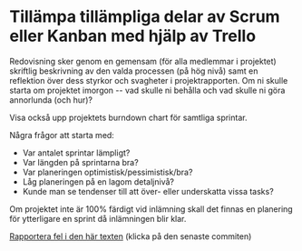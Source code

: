 # Tillämpa tillämpliga delar av Scrum eller Kanban med hjälp av Trello

Redovisning sker genom en gemensam (för alla medlemmar i
projektet) skriftlig beskrivning av den valda processen (på hög
nivå) samt en reflektion över dess styrkor och svagheter i
projektrapporten. Om ni skulle starta om projektet imorgon -- vad
skulle ni behålla och vad skulle ni göra annorlunda (och hur)?

Visa också upp projektets burndown chart för samtliga sprintar.

Några frågor att starta med:

* Var antalet sprintar lämpligt?
* Var längden på sprintarna bra?
* Var planeringen optimistisk/pessimistisk/bra?
* Låg planeringen på en lagom detaljnivå?
* Kunde man se tendenser till att över- eller underskatta vissa tasks?

Om projektet inte är 100% färdigt vid inlämning skall det finnas
en planering för ytterligare en sprint då inlämningen blir klar.

[Rapportera fel i den här texten](https://github.com/IOOPM-UU/achievements/commits/master/Y64.md) (klicka på den senaste commiten)